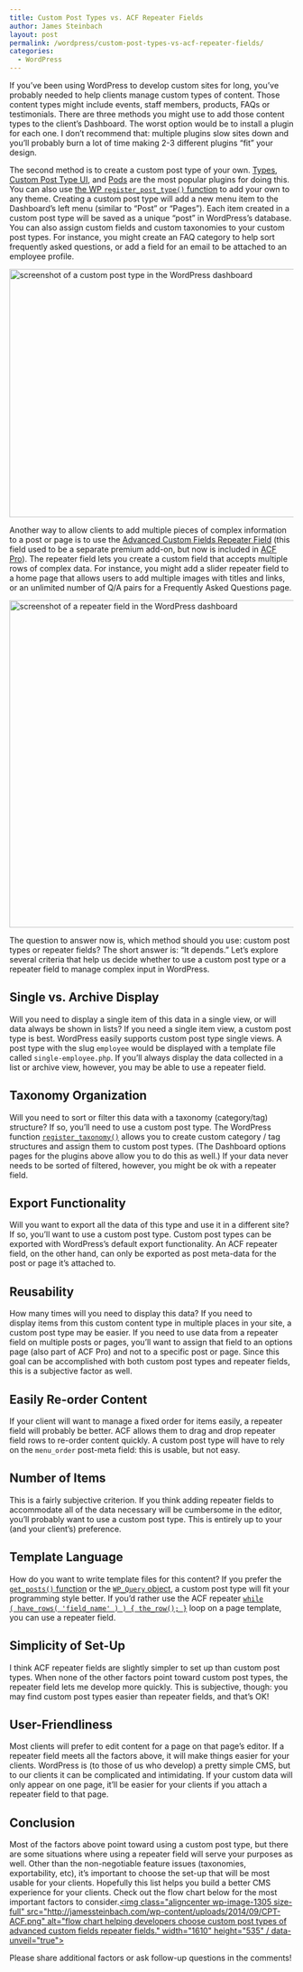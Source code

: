 ```yaml
---
title: Custom Post Types vs. ACF Repeater Fields
author: James Steinbach
layout: post
permalink: /wordpress/custom-post-types-vs-acf-repeater-fields/
categories:
  - WordPress
---
```

If you’ve been using WordPress to develop custom sites for long, you’ve probably needed to help clients manage custom types of content. Those content types might include events, staff members, products, FAQs or testimonials. There are three methods you might use to add those content types to the client’s Dashboard. The worst option would be to install a plugin for each one. I don’t recommend that: multiple plugins slow sites down and you’ll probably burn a lot of time making 2-3 different plugins “fit” your design.

The second method is to create a custom post type of your own. <a title="WP Types Plugin" href="http://wp-types.com/" target="_blank">Types</a>, <a title="WP Custom Post Type UI Plugin" href="https://wordpress.org/plugins/custom-post-type-ui/" target="_blank">Custom Post Type UI</a>, and <a title="WP Pods Plugin" href="http://pods.io/" target="_blank">Pods</a> are the most popular plugins for doing this. You can also use <a title="WordPress Codex: register_post_type()" href="http://codex.wordpress.org/Post_Types#Custom_Post_Types" target="_blank">the WP `register_post_type()` function</a> to add your own to any theme. Creating a custom post type will add a new menu item to the Dashboard’s left menu (similar to “Post” or “Pages”). Each item created in a custom post type will be saved as a unique “post” in WordPress’s database. You can also assign custom fields and custom taxonomies to your custom post types. For instance, you might create an FAQ category to help sort frequently asked questions, or add a field for an email to be attached to an employee profile.

<img class="aligncenter size-full wp-image-1302" src="http://jamessteinbach.com/wp-content/uploads/2014/09/custom-post-types.png" alt="screenshot of a custom post type in the WordPress dashboard" width="800" height="440" />

Another way to allow clients to add multiple pieces of complex information to a post or page is to use the <a title="WP Advanced Custom Fields: Repeater Field" href="http://www.advancedcustomfields.com/add-ons/repeater-field/" target="_blank">Advanced Custom Fields Repeater Field</a> (this field used to be a separate premium add-on, but now is included in <a title="Advanced Custom Fields Pro" href="http://www.advancedcustomfields.com/pro/" target="_blank">ACF Pro</a>). The repeater field lets you create a custom field that accepts multiple rows of complex data. For instance, you might add a slider repeater field to a home page that allows users to add multiple images with titles and links, or an unlimited number of Q/A pairs for a Frequently Asked Questions page.

<img class="aligncenter size-full wp-image-1303" src="http://jamessteinbach.com/wp-content/uploads/2014/09/repeater-field.png" alt="screenshot of a repeater field in the WordPress dashboard" width="890" height="580" />

The question to answer now is, which method should you use: custom post types or repeater fields? The short answer is: “It depends.” Let’s explore several criteria that help us decide whether to use a custom post type or a repeater field to manage complex input in WordPress.

## Single vs. Archive Display

Will you need to display a single item of this data in a single view, or will data always be shown in lists? If you need a single item view, a custom post type is best. WordPress easily supports custom post type single views. A post type with the slug `employee` would be displayed with a template file called `single-employee.php`. If you’ll always display the data collected in a list or archive view, however, you may be able to use a repeater field.

## Taxonomy Organization

Will you need to sort or filter this data with a taxonomy (category/tag) structure? If so, you’ll need to use a custom post type. The WordPress function <a title="WordPress Codex: register_taxonomy() function" href="http://codex.wordpress.org/Function_Reference/register_taxonomy" target="_blank"><code>register_taxonomy()</code></a> allows you to create custom category / tag structures and assign them to custom post types. (The Dashboard options pages for the plugins above allow you to do this as well.) If your data never needs to be sorted of filtered, however, you might be ok with a repeater field.

## Export Functionality

Will you want to export all the data of this type and use it in a different site? If so, you’ll want to use a custom post type. Custom post types can be exported with WordPress’s default export functionality. An ACF repeater field, on the other hand, can only be exported as post meta-data for the post or page it’s attached to.

## Reusability

How many times will you need to display this data? If you need to display items from this custom content type in multiple places in your site, a custom post type may be easier. If you need to use data from a repeater field on multiple posts or pages, you’ll want to assign that field to an options page (also part of ACF Pro) and not to a specific post or page. Since this goal can be accomplished with both custom post types and repeater fields, this is a subjective factor as well.

## Easily Re-order Content

If your client will want to manage a fixed order for items easily, a repeater field will probably be better. ACF allows them to drag and drop repeater field rows to re-order content quickly. A custom post type will have to rely on the `menu_order` post-meta field: this is usable, but not easy.

## Number of Items

This is a fairly subjective criterion. If you think adding repeater fields to accommodate all of the data necessary will be cumbersome in the editor, you’ll probably want to use a custom post type. This is entirely up to your (and your client’s) preference.

## Template Language

How do you want to write template files for this content? If you prefer the <a title="WordPress Codex: get_post() function" href="http://codex.wordpress.org/Template_Tags/get_posts" target="_blank">`get_posts()` function</a> or the <a title="WordPress Codex: WP_Query() object" href="http://codex.wordpress.org/Class_Reference/WP_Query" target="_blank">`WP_Query` object</a>, a custom post type will fit your programming style better. If you’d rather use the ACF repeater <a title="WP ACF have_rows() function" href="http://www.advancedcustomfields.com/resources/have_rows/" target="_blank"><code>while ( have_rows( 'field_name' ) ) { the_row(); }</code></a> loop on a page template, you can use a repeater field.

## Simplicity of Set-Up

I think ACF repeater fields are slightly simpler to set up than custom post types. When none of the other factors point toward custom post types, the repeater field lets me develop more quickly. This is subjective, though: you may find custom post types easier than repeater fields, and that’s OK!

## User-Friendliness

Most clients will prefer to edit content for a page on that page’s editor. If a repeater field meets all the factors above, it will make things easier for your clients. WordPress is (to those of us who develop) a pretty simple CMS, but to our clients it can be complicated and intimidating. If your custom data will only appear on one page, it’ll be easier for your clients if you attach a repeater field to that page.

## Conclusion

Most of the factors above point toward using a custom post type, but there are some situations where using a repeater field will serve your purposes as well. Other than the non-negotiable feature issues (taxonomies, exportability, etc), it’s important to choose the set-up that will be most usable for your clients. Hopefully this list helps you build a better CMS experience for your clients. Check out the flow chart below for the most important factors to consider.[<img class="aligncenter wp-image-1305 size-full" src="http://jamessteinbach.com/wp-content/uploads/2014/09/CPT-ACF.png" alt="flow chart helping developers choose custom post types of advanced custom fields repeater fields." width="1610" height="535" / data-unveil="true">][1]

Please share additional factors or ask follow-up questions in the comments!

 [1]: http://jamessteinbach.com/wp-content/uploads/2014/09/CPT-ACF.png